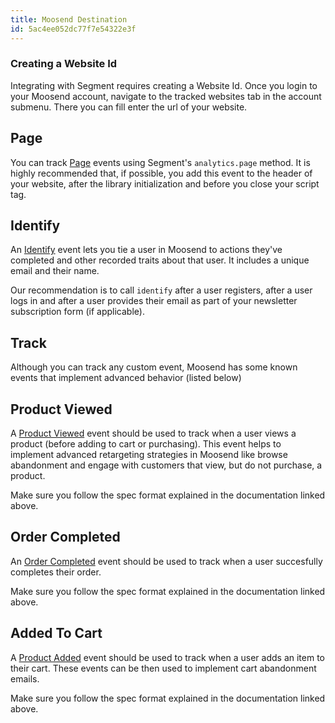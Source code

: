 ```yaml
---
title: Moosend Destination
id: 5ac4ee052dc77f7e54322e3f
---
```

### Creating a Website Id

Integrating with Segment requires creating a Website Id. Once you login to your Moosend account, navigate to the tracked websites tab in the account submenu. There you can fill enter the url of your website.

## Page

You can track [Page](/docs/connections/spec/page/) events using Segment's `analytics.page` method. It is highly recommended that, if possible, you add this event to the header of your website, after the library initialization and before you close your script tag.

## Identify

An [Identify](/docs/connections/spec/identify/) event lets you tie a user in Moosend to actions they've completed and other recorded traits about that user. It includes a unique email and their name.

Our recommendation is to call `identify` after a user registers, after a user logs in and after a user provides their email as part of your newsletter subscription form (if applicable).

## Track

Although you can track any custom event, Moosend has some known events that implement advanced behavior (listed below)

## Product Viewed

A [Product Viewed](/docs/connections/spec/ecommerce/v2/#product-viewed) event should be used to track when a user views a product (before adding to cart or purchasing). This event helps to implement advanced retargeting strategies in Moosend like browse abandonment and engage with customers that view, but do not purchase, a product.

Make sure you follow the spec format explained in the documentation linked above.

## Order Completed

An [Order Completed](/docs/connections/spec/ecommerce/v2/#order-completed) event should be used to track when a user succesfully completes their order.

Make sure you follow the spec format explained in the documentation linked above.

## Added To Cart

A [Product Added](/docs/connections/spec/ecommerce/v2/#product-added) event should be used to track when a user adds an item to their cart. These events can be then used to implement cart abandonment emails.

Make sure you follow the spec format explained in the documentation linked above.
